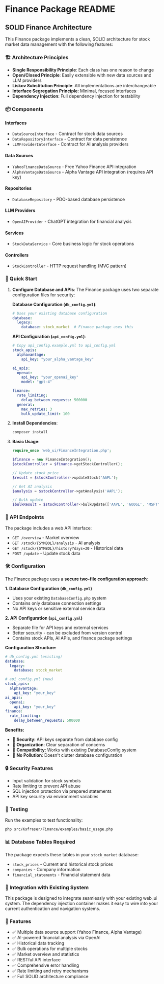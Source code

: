 # Finance Package README

## SOLID Finance Architecture

This Finance package implements a clean, SOLID architecture for stock market data management with the following features:

### 🏗️ Architecture Principles

- **Single Responsibility Principle**: Each class has one reason to change
- **Open/Closed Principle**: Easily extensible with new data sources and LLM providers
- **Liskov Substitution Principle**: All implementations are interchangeable
- **Interface Segregation Principle**: Minimal, focused interfaces
- **Dependency Injection**: Full dependency injection for testability

### 📦 Components

#### Interfaces
- `DataSourceInterface` - Contract for stock data sources
- `DataRepositoryInterface` - Contract for data persistence
- `LLMProviderInterface` - Contract for AI analysis providers

#### Data Sources
- `YahooFinanceDataSource` - Free Yahoo Finance API integration
- `AlphaVantageDataSource` - Alpha Vantage API integration (requires API key)

#### Repositories
- `DatabaseRepository` - PDO-based database persistence

#### LLM Providers
- `OpenAIProvider` - ChatGPT integration for financial analysis

#### Services
- `StockDataService` - Core business logic for stock operations

#### Controllers
- `StockController` - HTTP request handling (MVC pattern)

### 🚀 Quick Start

1. **Configure Database and APIs**:
   The Finance package uses two separate configuration files for security:
   
   **Database Configuration (`db_config.yml`)**:
   ```yaml
   # Uses your existing database configuration
   database:
     legacy:
       database: stock_market  # Finance package uses this
   ```
   
   **API Configuration (`api_config.yml`)**:
   ```yaml
   # Copy api_config.example.yml to api_config.yml
   stock_apis:
     alphavantage:
       api_key: "your_alpha_vantage_key"
   
   ai_apis:
     openai:
       api_key: "your_openai_key"
       model: "gpt-4"
   
   finance:
     rate_limiting:
       delay_between_requests: 500000
     general:
       max_retries: 3
       bulk_update_limit: 100
   ```

2. **Install Dependencies**:
   ```bash
   composer install
   ```

3. **Basic Usage**:
   ```php
   require_once 'web_ui/FinanceIntegration.php';
   
   $finance = new FinanceIntegration();
   $stockController = $finance->getStockController();
   
   // Update stock price
   $result = $stockController->updateStock('AAPL');
   
   // Get AI analysis
   $analysis = $stockController->getAnalysis('AAPL');
   
   // Bulk update
   $bulkResult = $stockController->bulkUpdate(['AAPL', 'GOOGL', 'MSFT']);
   ```

### 🔌 API Endpoints

The package includes a web API interface:

- `GET /overview` - Market overview
- `GET /stock/{SYMBOL}/analysis` - AI analysis
- `GET /stock/{SYMBOL}/history?days=30` - Historical data
- `POST /update` - Update stock data

### 🛠️ Configuration

The Finance package uses a **secure two-file configuration approach**:

**1. Database Configuration (`db_config.yml`)**
- Uses your existing `DatabaseConfig.php` system
- Contains only database connection settings
- No API keys or sensitive external service data

**2. API Configuration (`api_config.yml`)**  
- Separate file for API keys and external services
- Better security - can be excluded from version control
- Contains stock APIs, AI APIs, and finance package settings

**Configuration Structure:**
```yaml
# db_config.yml (existing)
database:
  legacy:
    database: stock_market

# api_config.yml (new)
stock_apis:
  alphavantage:
    api_key: "your_key"
ai_apis:
  openai:
    api_key: "your_key"
finance:
  rate_limiting:
    delay_between_requests: 500000
```

**Benefits:**
- 🔐 **Security**: API keys separate from database config
- 🎯 **Organization**: Clear separation of concerns  
- 🔄 **Compatibility**: Works with existing DatabaseConfig system
- 🚫 **No Pollution**: Doesn't clutter database configuration

### 🔒 Security Features

- Input validation for stock symbols
- Rate limiting to prevent API abuse
- SQL injection protection via prepared statements
- API key security via environment variables

### 🧪 Testing

Run the examples to test functionality:

```bash
php src/Ksfraser/Finance/examples/basic_usage.php
```

### 📊 Database Tables Required

The package expects these tables in your `stock_market` database:

- `stock_prices` - Current and historical stock prices
- `companies` - Company information
- `financial_statements` - Financial statement data

### 🔄 Integration with Existing System

This package is designed to integrate seamlessly with your existing web_ui system. The dependency injection container makes it easy to wire into your current authentication and navigation systems.

### 🎯 Features

- ✅ Multiple data source support (Yahoo Finance, Alpha Vantage)
- ✅ AI-powered financial analysis via OpenAI
- ✅ Historical data tracking
- ✅ Bulk operations for multiple stocks
- ✅ Market overview and statistics
- ✅ RESTful API interface
- ✅ Comprehensive error handling
- ✅ Rate limiting and retry mechanisms
- ✅ Full SOLID architecture compliance
